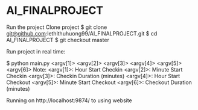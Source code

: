 # AI_FINALPROJECT

Run the project Clone project
$ git clone git@github.com:lethithuhuong99/AI_FINALPROJECT.git
$ cd AI_FINALPROJECT
$ git checkout master

Run project in real time:

$ python main.py <argv[1]> <argv[2]> <argv[3]> <argv[4]> <argv[5]> <argv[6]>
Note:
  <argv[1]>: Hour Start Checkin
  <argv[2]>: Minute Start Checkin
  <argv[3]>: Checkin Duration (minutes) 
  <argv[4]>: Hour Start Checkout
  <argv[5]>: Minute Start Checkout
  <argv[6]>: Checkout Duration (minutes) 
  
Running on http://localhost:9874/ to using website
